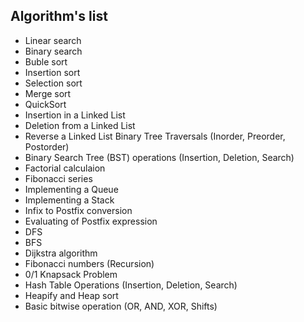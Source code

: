 

## Algorithm's list
- Linear search
- Binary search
- Buble sort
- Insertion sort
- Selection sort
- Merge sort
- QuickSort
- Insertion in a Linked List
- Deletion from a Linked List
- Reverse a Linked List
Binary Tree Traversals (Inorder, Preorder, Postorder)
- Binary Search Tree (BST) operations (Insertion, Deletion, Search)
- Factorial calculaion
- Fibonacci series
- Implementing a Queue
- Implementing a Stack
- Infix to Postfix conversion
- Evaluating of Postfix expression
- DFS
- BFS
- Dijkstra algorithm
- Fibonacci numbers (Recursion)
- 0/1 Knapsack Problem
- Hash Table Operations (Insertion, Deletion, Search)
- Heapify and Heap sort
- Basic bitwise operation (OR, AND, XOR, Shifts)
